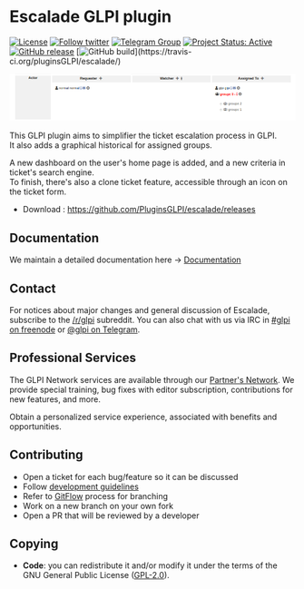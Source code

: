 # Escalade GLPI plugin

[![License](https://img.shields.io/github/license/pluginsGLPI/escalade.svg?&label=License)](https://github.com/pluginsGLPI/escalade/blob/develop/LICENSE)
[![Follow twitter](https://img.shields.io/twitter/follow/Teclib.svg?style=social&label=Twitter&style=flat-square)](https://twitter.com/teclib)
[![Telegram Group](https://img.shields.io/badge/Telegram-Group-blue.svg)](https://t.me/glpien)
[![Project Status: Active](http://www.repostatus.org/badges/latest/active.svg)](http://www.repostatus.org/#active)
[![GitHub release](https://img.shields.io/github/release/pluginsGLPI/escalade.svg)](https://github.com/pluginsGLPI/escalade/releases)
[![GitHub build](https://travis-ci.org/pluginsGLPI/escalade.svg?)](https://travis-ci.org/pluginsGLPI/escalade/)

![Screenshot](./screenshots/escalade_history.png)

This GLPI plugin aims to simplifier the ticket escalation process in GLPI.  
It also adds a graphical historical for assigned groups.  

A new dashboard on the user's home page is added, and a new criteria in ticket's search engine.   
To finish, there's also a clone ticket feature, accessible through an icon on the ticket form.   

* Download : https://github.com/PluginsGLPI/escalade/releases

## Documentation

We maintain a detailed documentation here -> [Documentation](https://glpi-plugins.readthedocs.io/en/latest/escalade/index.html)


## Contact

For notices about major changes and general discussion of Escalade, subscribe to the [/r/glpi](https://www.reddit.com/r/glpi/) subreddit.
You can also chat with us via IRC in [#glpi on freenode](http://webchat.freenode.net/?channels=glpi) or [@glpi on Telegram](https://t.me/glpien).

## Professional Services

The GLPI Network services are available through our [Partner's Network](http://www.teclib-edition.com/en/partners/). We provide special training, bug fixes with editor subscription, contributions for new features, and more.

Obtain a personalized service experience, associated with benefits and opportunities.

## Contributing

* Open a ticket for each bug/feature so it can be discussed
* Follow [development guidelines](http://glpi-developer-documentation.readthedocs.io/en/latest/plugins/index.html)
* Refer to [GitFlow](http://git-flow.readthedocs.io/) process for branching
* Work on a new branch on your own fork
* Open a PR that will be reviewed by a developer

## Copying

* **Code**: you can redistribute it and/or modify
    it under the terms of the GNU General Public License ([GPL-2.0](https://www.gnu.org/licenses/gpl-2.0.en.html)).
